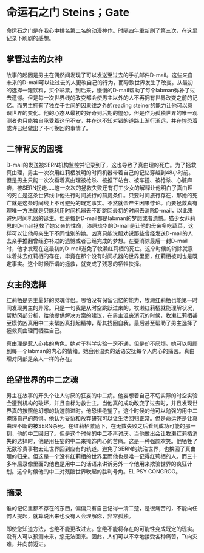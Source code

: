 # 命运石之门 Steins；Gate


命运石之门是在我心中排名第二名的动漫神作。时隔四年重新刷了第三次，在这里记录下刷剧的感想。

## 掌管过去的女神

故事的起因是男主在偶然间发现了可以发送至过去的手机邮件D-mail。这些来自未来的D-mail可以让过去的人更改自己的行为，而导致世界发生了改变。从最初的选择一罐饮料，买个彩票，到后来，慢慢的D-mail帮助了每个labman弥补了过去遗憾。但是每一次世界线的改变都会使男主以外的人不再拥有世界改变之前的记忆。而男主拥有了独立于世间的因果律之外的reading steiner的能力让他可以意识世界的变化。他的心态从最初的好奇到后期的惶恐，但是作为孤独世界的唯一观测者也只能独自承受着这份不安，并在这不知对错的道路上渐行渐远，并在惶恐着或许已经做出了不可挽回的事情了。


## 二律背反的困境

D-mail的发送被SERN机构监控并记录到了，这也导致了真由理的死亡。为了拯救真由理，男主一次次用红莉栖发明的时间机器带着自己的记忆穿越到48小时前。但是男主只能一次次看着真由理被枪杀、被推下站台、被车撞、被枪杀、心脏麻痹，被SERN拐走.....这一次次的拯救失败还有打工少女的解释让他明白了真由理的死亡是这条世界线中他进行时间旅行的前提条件。只要时间旅行存在，那她的死亡就是这条时间线上不可避免的既定事实。不然就会产生因果悖论。而要拯救真有理唯一方法就是只能利用时间机器去不断跳回最初的时间去消除D-mail，以此来避免时间机器的诞生。但是每封D-mail都是labman的梦想或者遗憾。猫少女菲莉思的D-mail拯救了她父亲的性命，漆原琉华的D-mail是让他的母亲多吃蔬菜，这样可以让他母亲生下不同性别的她。凶真只能说服劝说那些曾经发送D-mail的人去亲手推翻曾经弥补过的遗憾或者已经完成的梦想。在要消除最后一封D-mail时，他才发现在这最初的D-mail避免了牧濑红莉栖的死亡。这个时候的消除就意味着抹去红莉栖的存在，毕竟在那个没有时间机器的世界里面，红莉栖被刺也是既定事实。这个时候所谓的拯救，就变成了残忍的牺牲抉择。

## 女主的选择

红莉栖是男主最好的灵魂伴侣。哪怕没有保留记忆的能力，牧濑红莉栖也能第一时间发现男主的异常。只是一句我是从时空跳跃过来的，牧濑红莉栖就能理解状况，帮助冈部分析，给他提供解决方案的建议，在男主沮丧消沉的时候，牧濑红莉栖甚至模仿凶真用中二来帮凶真打起精神，帮其找回自我。最后甚至帮助了男主选择了拯救真由理而牺牲自己。

真由理是惹人心疼的角色。她对于科学实验一窍不通，但是却不厌烦。她可以照顾到每一个labman的内心的情绪。她会用温柔的话语安抚每个人内心的痛苦。真由理对冈部是亲人一样的存在。

## 绝望世界的中二之魂

男主在故事的开头个让人讨厌的狂妄的中二病。他妄想着自己不切实际的时空实验会遭到机构的破坏，并且自标为救世主。当他真的成功改变了过去时，并且发现世界真的按照他幻想的轨迹前进时。他恐惧绝望了。这个时候的他可以勉强的用中二掩饰自己的恐惧。他认为妥协和放弃研究可以让生活回归正常。但是命运还是让真由理不断的被SERN杀死。在红莉栖激励下，在无数失败之后看到成功可能的那一刻，他的中二回归了。但是这个时候的中二不再讨厌。当他做出会让牧濑红莉栖消失的选择时，他是用狂妄的中二来掩饰内心的苦痛。这是一种强颜欢笑。他牺牲了无数珍贵事物去让世界回到应有的轨道。避免了SERN的统治世界，也换回了真由理的归来。但这是一个没有红莉栖的世界里而他也是唯一记得红莉栖的人。而三十多年后录像里面的他也是用中二的话语来讲诉另外一个他用来欺骗世界的疯狂计划。这个时候他的中二对残酷世界吹起的胜利号角。EL PSY CONGROO。


## 摘录

谁的记忆里都不存在的东西，偏偏只有自己记得一清二楚，是很痛苦的，不能向任何人提起，就算说出来也没有人会理解你，非常孤独。

即使您知道方法，也绝不能更改过去。您绝不能将存在的可能性变成既定的现实。没有人可以预测未来，您无法回来。因此，人们可以不幸地接受各种痛苦，飞向灾难，并向前迈进。
